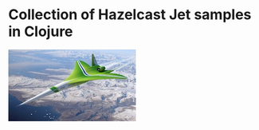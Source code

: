 # Collection of Hazelcast Jet samples in Clojure

![docs/lockheed-supersonic-jet.jpg](docs/lockheed-supersonic-jet.jpg)